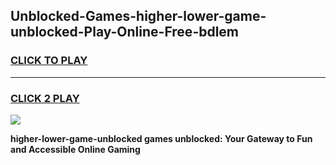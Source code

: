 
## Unblocked-Games-higher-lower-game-unblocked-Play-Online-Free-bdlem
<h3>
<a href="https://premium76.site?title=higher-lower-game-unblocked&ref=26A">CLICK TO PLAY</a></h3>
<hr>

<h3>
<a href="https://premium76.site?title=higher-lower-game-unblocked&ref=26A">CLICK 2 PLAY</a>
  
</h3>

<a href="https://premium76.site?title=higher-lower-game-unblocked&ref=26A"><img src="https://clearcache.store/games.png"></a>


**higher-lower-game-unblocked games unblocked: Your Gateway to Fun and Accessible Online Gaming**
